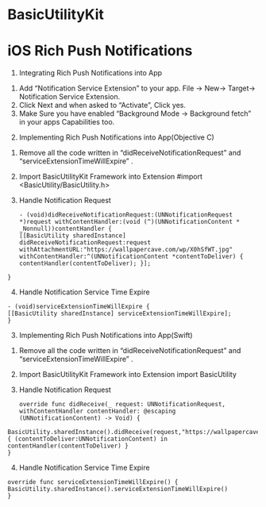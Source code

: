 # BasicUtilityKit
# iOS Rich Push Notifications

1. Integrating Rich Push Notifications into App
  1) Add “Notification Service Extension” to your app. File -> New-> Target-> Notification Service Extension.
  2) Click Next and when asked to “Activate”, Click yes.
  3) Make Sure you have enabled “Background Mode -> Background fetch” in your apps Capabilities too.
  
2. Implementing Rich Push Notifications into App(Objective C)
  1) Remove all the code written in “didReceiveNotificationRequest” and “serviceExtensionTimeWillExpire” .
  2) Import BasicUtilityKit Framework into Extension
      #import <BasicUtility/BasicUtility.h>
  3) Handle Notification Request
  
         - (void)didReceiveNotificationRequest:(UNNotificationRequest *)request withContentHandler:(void (^)(UNNotificationContent * _Nonnull))contentHandler { 
         [[BasicUtility sharedInstance] didReceiveNotificationRequest:request withAttachmentURL:"https://wallpapercave.com/wp/X0hSfWT.jpg" withContentHandler:^(UNNotificationContent *contentToDeliver) {
         contentHandler(contentToDeliver); }];
    }
  
  4) Handle Notification Service Time Expire
  
    - (void)serviceExtensionTimeWillExpire {
    [[BasicUtility sharedInstance] serviceExtensionTimeWillExpire]; 
    }
    
    
3. Implementing Rich Push Notifications into App(Swift)
  1) Remove all the code written in “didReceiveNotificationRequest” and “serviceExtensionTimeWillExpire” .
  2) Import BasicUtilityKit Framework into Extension
      import BasicUtility
  3) Handle Notification Request
  
         override func didReceive(_ request: UNNotificationRequest, withContentHandler contentHandler: @escaping (UNNotificationContent) -> Void) {
    BasicUtility.sharedInstance().didReceive(request,"https://wallpapercave.com/wp/X0hSfWT.jpg") { (contentToDeliver:UNNotificationContent) in
    contentHandler(contentToDeliver) }
    }
  
  4) Handle Notification Service Time Expire
  
    override func serviceExtensionTimeWillExpire() {
    BasicUtility.sharedInstance().serviceExtensionTimeWillExpire() 
    }
    
      

